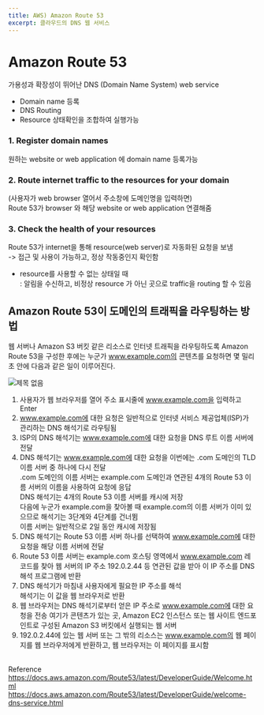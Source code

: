 ```yaml
---
title: AWS) Amazon Route 53
excerpt: 클라우드의 DNS 웹 서비스
---
```


# Amazon Route 53
가용성과 확장성이 뛰어난 DNS (Domain Name System) web service  
- Domain name 등록
- DNS Routing
- Resource 상태확인을 조합하여 실행가능

### 1. Register domain names
원하는 website or web application 에 domain name 등록가능

### 2. Route internet traffic to the resources for your domain
(사용자가 web browser 열어서 주소창에 도메인명을 입력하면)  
Route 53가 browser 와 해당 website or web application 연결해줌

### 3. Check the health of your resources
Route 53가 internet을 통해 resource(web server)로 자동화된 요청을 보냄  
-> 접근 및 사용이 가능하고, 정상 작동중인지 확인함
- resource를 사용할 수 없는 상태일 때  
  : 알림을 수신하고, 비정상 resource 가 아닌 곳으로 traffic을 routing 할 수 있음
  
## Amazon Route 53이 도메인의 트래픽을 라우팅하는 방법
웹 서버나 Amazon S3 버킷 같은 리소스로 인터넷 트래픽을 라우팅하도록 Amazon Route 53을 구성한 후에는 누군가 www.example.com의 콘텐츠를 요청하면 몇 밀리초 안에 다음과 같은 일이 이루어진다.

![제목 없음](https://user-images.githubusercontent.com/103614357/179721128-1426a7bd-a958-49b8-a7cd-2bd0256e60a6.png)

1. 사용자가 웹 브라우저를 열어 주소 표시줄에 www.example.com을 입력하고 Enter  
2. www.example.com에 대한 요청은 일반적으로 인터넷 서비스 제공업체(ISP)가 관리하는 DNS 해석기로 라우팅됨
3. ISP의 DNS 해석기는 www.example.com에 대한 요청을 DNS 루트 이름 서버에 전달
4. DNS 해석기는 www.example.com에 대한 요청을 이번에는 .com 도메인의 TLD 이름 서버 중 하나에 다시 전달  
  .com 도메인의 이름 서버는 example.com 도메인과 연관된 4개의 Route 53 이름 서버의 이름을 사용하여 요청에 응답  
  DNS 해석기는 4개의 Route 53 이름 서버를 캐시에 저장  
  다음에 누군가 example.com을 찾아볼 때 example.com의 이름 서버가 이미 있으므로 해석기는 3단계와 4단계를 건너뜀  
  이름 서버는 일반적으로 2일 동안 캐시에 저장됨  
5. DNS 해석기는 Route 53 이름 서버 하나를 선택하여 www.example.com에 대한 요청을 해당 이름 서버에 전달
6. Route 53 이름 서버는 example.com 호스팅 영역에서 www.example.com 레코드를 찾아 웹 서버의 IP 주소 192.0.2.44 등 연관된 값을 받아 이 IP 주소를 DNS 해석 프로그램에 반환
7. DNS 해석기가 마침내 사용자에게 필요한 IP 주소를 해석  
  해석기는 이 값을 웹 브라우저로 반환
8. 웹 브라우저는 DNS 해석기로부터 얻은 IP 주소로 www.example.com에 대한 요청을 전송
  여기가 콘텐츠가 있는 곳, Amazon EC2 인스턴스 또는 웹 사이트 엔드포인트로 구성된 Amazon S3 버킷에서 실행되는 웹 서버
9. 192.0.2.44에 있는 웹 서버 또는 그 밖의 리소스는 www.example.com의 웹 페이지를 웹 브라우저에게 반환하고, 웹 브라우저는 이 페이지를 표시함 <br/><br/>

Reference  
https://docs.aws.amazon.com/Route53/latest/DeveloperGuide/Welcome.html  
https://docs.aws.amazon.com/Route53/latest/DeveloperGuide/welcome-dns-service.html 
<br/>
